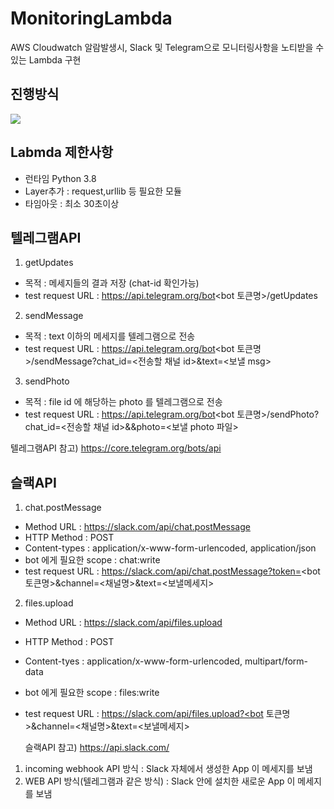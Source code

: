 # MonitoringLambda
AWS Cloudwatch 알람발생시, Slack 및 Telegram으로 모니터링사항을 노티받을 수 있는 Lambda 구현

## 진행방식 
<img src = "https://user-images.githubusercontent.com/78723318/107340298-f0db2d80-6b00-11eb-92ec-cf0eaff86841.PNG">

## Labmda 제한사항 
- 런타임 Python 3.8
- Layer추가 : request,urllib 등 필요한 모듈
- 타임아웃 : 최소 30초이상

## 텔레그램API
1) getUpdates <br>
 - 목적 : 메세지들의 결과 저장 (chat-id 확인가능) <Br>
 - test request URL : https://api.telegram.org/bot<bot 토큰명>/getUpdates
2) sendMessage <br>
 - 목적 : text 이하의 메세지를 텔레그램으로 전송<Br>
 - test request URL : https://api.telegram.org/bot<bot 토큰명>/sendMessage?chat_id=<전송할 채널 id>&text=<보낼 msg>
3) sendPhoto <br>
- 목적 : file id 에 해당하는 photo 를 텔레그램으로 전송<br>
- test request URL : https://api.telegram.org/bot<bot 토큰명>/sendPhoto?chat_id=<전송할 채널 id>&&photo=<보낼 photo 파일>
  
 텔레그램API 참고) https://core.telegram.org/bots/api

## 슬랙API
1) chat.postMessage
- Method URL : https://slack.com/api/chat.postMessage
- HTTP Method : POST
- Content-types : application/x-www-form-urlencoded, application/json
- bot 에게 필요한 scope : chat:write
- test request URL : https://slack.com/api/chat.postMessage?token=<bot 토큰명>&channel=<채널명>&text=<보낼메세지>
2) files.upload
- Method URL : https://slack.com/api/files.upload
- HTTP Method : POST
- Content-tyes : application/x-www-form-urlencoded, multipart/form-data
- bot 에게 필요한 scope : files:write
- test request URL : https://slack.com/api/files.upload?<bot 토큰명>&channel=<채널명>&text=<보낼메세지>

  슬랙API 참고) https://api.slack.com/ <br>
 1. incoming webhook API 방식 : Slack 자체에서 생성한 App 이 메세지를 보냄<br>
 2. WEB API 방식(텔레그램과 같은 방식) : Slack 안에 설치한 새로운 App 이 메세지를 보냄<br>
